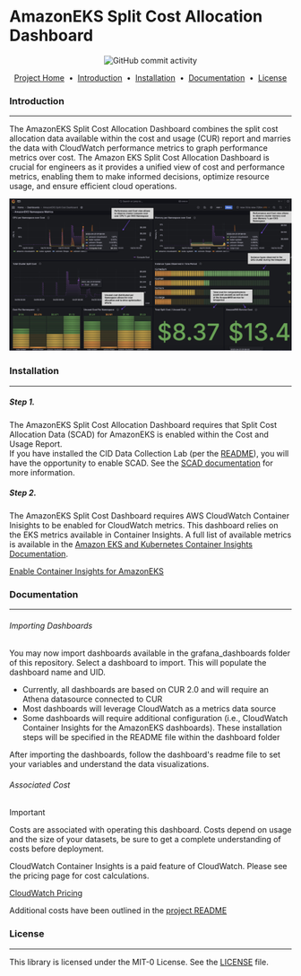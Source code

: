 # AmazonEKS Split Cost Allocation Dashboard

<p align="center">
<img alt="GitHub commit activity" src="https://img.shields.io/github/commit-activity/m/aws-samples/coast-grafana-cost-intelligence-dashboards">

</p>

<p align="center">
<a href="../../README.md">Project Home</a> &nbsp;&bull;&nbsp;
<a href="#introduction">Introduction</a> &nbsp;&bull;&nbsp;
<a href="#installation">Installation</a> &nbsp;&bull;&nbsp;
<a href="#documentation">Documentation</a> &nbsp;&bull;&nbsp;
<a href="#license">License</a>
</p>

### Introduction
---

The AmazonEKS Split Cost Allocation Dashboard combines the split cost allocation data available within the cost and usage (CUR) report and marries the data with CloudWatch performance metrics to graph performance metrics over cost.  The Amazon EKS Split Cost Allocation Dashboard is crucial for engineers as it provides a unified view of cost and performance metrics, enabling them to make informed decisions, optimize resource usage, and ensure efficient cloud operations.

<img src="../../images/amazoneks_dashboard.jpg">

### Installation
---

##### Step 1.

The AmazonEKS Split Cost Allocation Dashboard requires that Split Cost Allocation Data (SCAD) for AmazonEKS is enabled within the Cost and Usage Report.  
If you have installed the CID Data Collection Lab (per the [README](../../README.md)), you will have the opportunity to enable SCAD.  See the [SCAD documentation](https://docs.aws.amazon.com/cur/latest/userguide/split-cost-allocation-data.html) for more information.  

##### Step 2.

The AmazonEKS Split Cost Dashboard requires AWS CloudWatch Container Inisights to be enabled for CloudWatch metrics.  This dashboard relies on the EKS metrics available in Container Insights.  A full list of available metrics is available in the [Amazon EKS and Kubernetes Container Insights Documentation](https://docs.aws.amazon.com/AmazonCloudWatch/latest/monitoring/Container-Insights-metrics-EKS.html).

[Enable Container Insights for AmazonEKS](https://docs.aws.amazon.com/AmazonCloudWatch/latest/monitoring/Container-Insights-metrics-enhanced-EKS.html)

### Documentation
---

###### Importing Dashboards

You may now import dashboards available in the grafana_dashboards folder of this repository. Select a dashboard to import. This will populate the dashboard name and UID.

- Currently, all dashboards are based on CUR 2.0 and will require an Athena datasource connected to CUR
- Most dashboards will leverage CloudWatch as a metrics data source
- Some dashboards will require additional configuration (i.e., CloudWatch Container Insights for the AmazonEKS dashboards). These installation steps will be specified in the README file within the dashboard folder

After importing the dashboards, follow the dashboard's readme file to set your variables and understand the data visualizations.

######  Associated Cost
> [!IMPORTANT]
> Costs are associated with operating this dashboard.  Costs depend on usage and the size of your datasets, be sure to get a complete understanding of costs before deployment. 

CloudWatch Container Insights is a paid feature of CloudWatch.  Please see the pricing page for cost calculations.

[CloudWatch Pricing](https://aws.amazon.com/cloudwatch/pricing/)

Additional costs have been outlined in the [project README](../../README.md)

### License
---
This library is licensed under the MIT-0 License. See the [LICENSE](https://github.com/aws-samples/COAST/blob/main/LICENSE) file.
